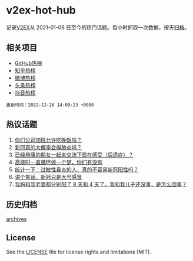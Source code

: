 # v2ex-hot-hub

 记录[V2EX](https://www.v2ex.com/)从 2021-01-06 日至今的热门话题。每小时抓取一次数据，按天[归档](archives)。
 
 ## 相关项目

- [GitHub热榜](https://github.com/lonnyzhang423/github-hot-hub)
- [知乎热榜](https://github.com/lonnyzhang423/zhihu-hot-hub)
- [微博热榜](https://github.com/lonnyzhang423/weibo-hot-hub)
- [头条热榜](https://github.com/lonnyzhang423/toutiao-hot-hub)
- [抖音热榜](https://github.com/lonnyzhang423/douyin-hot-hub)


 `更新时间：2022-12-26 14:09:23 +0800`

## 热议话题

1. [你们公司加班允许吃晚饭吗？](https://www.v2ex.com/t/904624)
1. [新冠真的大概率会得肺炎吗？](https://www.v2ex.com/t/904572)
1. [已经杨康的朋友一起来交流下现在感受（后遗症）？](https://www.v2ex.com/t/904687)
1. [高烧时一直循环做一个梦，你们有没有](https://www.v2ex.com/t/904661)
1. [统计一下：过敏性鼻炎的人，真的不容易新冠阳性吗？](https://www.v2ex.com/t/904695)
1. [讲个笑话，新冠只是大号感冒](https://www.v2ex.com/t/904708)
1. [我妈和我老婆都分别阳了 8 天和 4 天了，我和我儿子还没事，是怎么回事？](https://www.v2ex.com/t/904670)

## 历史归档

[archives](archives)

## License

See the [LICENSE](LICENSE) file for license rights and limitations (MIT).
